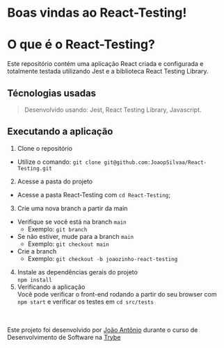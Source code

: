 
# Boas vindas ao React-Testing!

# O que é o React-Testing?

Este repositório contém uma aplicação React criada e configurada e totalmente testada utilizando Jest e a biblioteca React Testing Library.

## Técnologias usadas

> Desenvolvido usando: Jest, React Testing Library, Javascript.

## Executando a aplicação

1. Clone o repositório
- Utilize o comando: `git clone git@github.com:JoaopSilvaa/React-Testing.git`<br />
2. Acesse a pasta do projeto
- Acesse a pasta React-Testing com `cd React-Testing`;<br />
3. Crie uma nova branch a partir da main
 - Verifique se você está na branch `main`
   * Exemplo: `git branch`
 - Se não estiver, mude para a branch `main`
   * Exemplo: `git checkout main`
 - Crie a branch
    * Exemplo: `git checkout -b joaozinho-react-testing`<br />
4. Instale as dependências gerais do projeto <br />
  `npm install`
5. Verificando a aplicação <br />
    Você pode verificar o front-end rodando a partir do seu browser com `npm start` e verificar os testes em `cd src/tests`
    
<br><br>
Este projeto foi desenvolvido por [João Antônio](https://www.linkedin.com/in/joaoantoniosilvaa/) durante o curso de Desenvolvimento de Software na [Trybe](https://www.betrybe.com/) 
